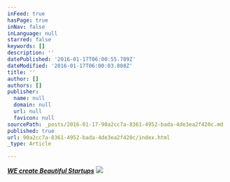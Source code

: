 ```yaml
---
inFeed: true
hasPage: true
inNav: false
inLanguage: null
starred: false
keywords: []
description: ''
datePublished: '2016-01-17T06:00:55.789Z'
dateModified: '2016-01-17T06:00:03.808Z'
title: ''
author: []
authors: []
publisher:
  name: null
  domain: null
  url: null
  favicon: null
sourcePath: _posts/2016-01-17-90a2cc7a-8361-4952-bada-4de3ea2f420c.md
published: true
url: 90a2cc7a-8361-4952-bada-4de3ea2f420c/index.html
_type: Article

---
```

**_[WE create Beautiful Startups][0]_**
![](https://the-grid-user-content.s3-us-west-2.amazonaws.com/53f9dc32-22e4-43e5-aa92-02faac8e3d4a.jpg)

[0]: null